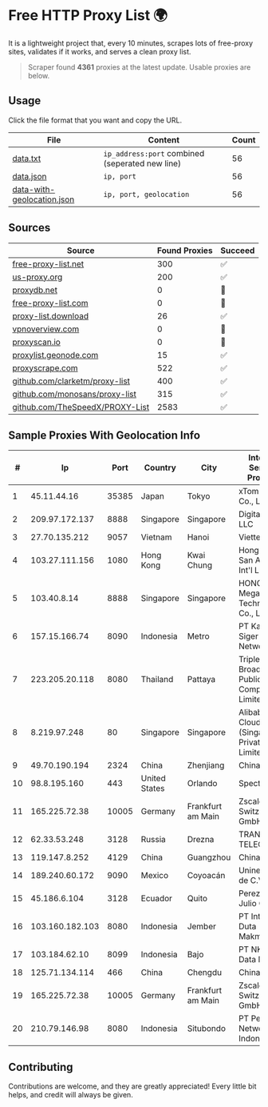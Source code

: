 
# Free HTTP Proxy List 🌍

It is a lightweight project that, every 10 minutes, scrapes lots of free-proxy sites, validates if it works, and serves a clean proxy list.


> Scraper found **4361** proxies at the latest update. Usable proxies are below.

## Usage

Click the file format that you want and copy the URL.


|File|Content|Count|
|----|-------|-----|
|[data.txt](https://raw.githubusercontent.com/themiralay/Proxy-List-World/master/data.txt)|`ip_address:port` combined (seperated new line)|56|
|[data.json](https://raw.githubusercontent.com/themiralay/Proxy-List-World/master/data.json)|`ip, port`|56|
|[data-with-geolocation.json](https://raw.githubusercontent.com/themiralay/Proxy-List-World/master/data-with-geolocation.json)|`ip, port, geolocation`|56|

## Sources

|Source|Found Proxies|Succeed|
|------|-------------|-------|
|[free-proxy-list.net](https://free-proxy-list.net)|300|✅|
|[us-proxy.org](https://www.us-proxy.org)|200|✅|
|[proxydb.net](http://proxydb.net)|0|🚫|
|[free-proxy-list.com](https://free-proxy-list.com/?page=&port=&type%5B%5D=http&type%5B%5D=https&up_time=0&search=Search)|0|🚫|
|[proxy-list.download](https://www.proxy-list.download/HTTP)|26|✅|
|[vpnoverview.com](https://vpnoverview.com/privacy/anonymous-browsing/free-proxy-servers)|0|🚫|
|[proxyscan.io](https://www.proxyscan.io)|0|🚫|
|[proxylist.geonode.com](https://proxylist.geonode.com/api/proxy-list?limit=300&page=1&sort_by=lastChecked&sort_type=desc&protocols=http,https)|15|✅|
|[proxyscrape.com](https://api.proxyscrape.com/v2/?request=displayproxies&protocol=http&timeout=10000&country=all&ssl=all&anonymity=all)|522|✅|
|[github.com/clarketm/proxy-list](https://raw.githubusercontent.com/clarketm/proxy-list/master/proxy-list-raw.txt)|400|✅|
|[github.com/monosans/proxy-list](https://raw.githubusercontent.com/monosans/proxy-list/main/proxies/http.txt)|315|✅|
|[github.com/TheSpeedX/PROXY-List](https://raw.githubusercontent.com/TheSpeedX/PROXY-List/master/http.txt)|2583|✅|


## Sample Proxies With Geolocation Info

|#|Ip|Port|Country|City|Internet Service Provider|
|-|--|----|-------|----|-------------------------|
|1|45.11.44.16|35385|Japan|Tokyo|xTom Japan Co., Ltd.|
|2|209.97.172.137|8888|Singapore|Singapore|DigitalOcean, LLC|
|3|27.70.135.212|9057|Vietnam|Hanoi|Viettel Group|
|4|103.27.111.156|1080|Hong Kong|Kwai Chung|Hong Kong San Ai Net Int'l Limited|
|5|103.40.8.14|8888|Singapore|Singapore|HONG KONG Megalayer Technology Co., Limited|
|6|157.15.166.74|8090|Indonesia|Metro|PT Kartika Siger Network|
|7|223.205.20.118|8080|Thailand|Pattaya|Triple T Broadband Public Company Limited|
|8|8.219.97.248|80|Singapore|Singapore|Alibaba Cloud (Singapore) Private Limited|
|9|49.70.190.194|2324|China|Zhenjiang|Chinanet|
|10|98.8.195.160|443|United States|Orlando|Spectrum|
|11|165.225.72.38|10005|Germany|Frankfurt am Main|Zscaler Switzerland GmbH|
|12|62.33.53.248|3128|Russia|Drezna|TRANS-TELECOM|
|13|119.147.8.252|4129|China|Guangzhou|Chinanet|
|14|189.240.60.172|9090|Mexico|Coyoacán|Uninet S.A. de C.V.|
|15|45.186.6.104|3128|Ecuador|Quito|Perez Tito Julio Cesar|
|16|103.160.182.103|8080|Indonesia|Jember|PT Internusa Duta Makmur|
|17|103.184.62.10|8099|Indonesia|Bajo|PT NKNET Data Media|
|18|125.71.134.114|466|China|Chengdu|Chinanet|
|19|165.225.72.38|10005|Germany|Frankfurt am Main|Zscaler Switzerland GmbH|
|20|210.79.146.98|8080|Indonesia|Situbondo|PT Petabyte Network Indonesia|



## Contributing

Contributions are welcome, and they are greatly appreciated! Every
little bit helps, and credit will always be given.

